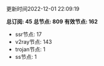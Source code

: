 更新时间2022-12-01 22:09:19

**总订阅: 45**
**总节点: 809**
**有效节点: 162**
- ssr节点: 17
- v2ray节点: 143
- trojan节点: 1
- ss节点: 1
